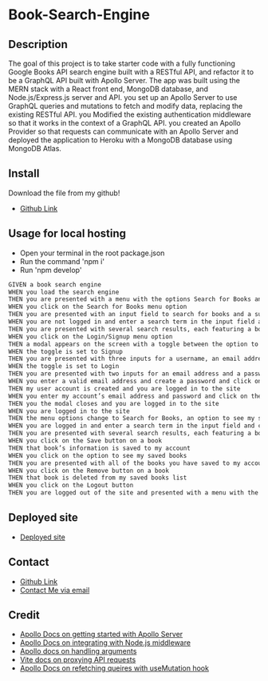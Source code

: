 # Book-Search-Engine

## Description
The goal of this project is to take starter code with a fully functioning Google Books API search engine built with a RESTful API, and refactor it to be a GraphQL API built with Apollo Server. The app was built using the MERN stack with a React front end, MongoDB database, and Node.js/Express.js server and API. you set up an Apollo Server to use GraphQL queries and mutations to fetch and modify data, replacing the existing RESTful API. you Modified the existing authentication middleware so that it works in the context of a GraphQL API. you created an Apollo Provider so that requests can communicate with an Apollo Server and deployed the application to Heroku with a MongoDB database using MongoDB Atlas.

## Install
Download the file from my github!
* [Github Link](https://github.com/BryceedThompson/Employee-Tracker)

## Usage for local hosting
* Open your terminal in the root package.json
* Run the command 'npm i' 
* Run 'npm develop'

```md
GIVEN a book search engine
WHEN you load the search engine
THEN you are presented with a menu with the options Search for Books and Login/Signup and an input field to search for books and a submit button
WHEN you click on the Search for Books menu option
THEN you are presented with an input field to search for books and a submit button
WHEN you are not logged in and enter a search term in the input field and click the submit button
THEN you are presented with several search results, each featuring a book’s title, author, description, image, and a link to that book on the Google Books site
WHEN you click on the Login/Signup menu option
THEN a modal appears on the screen with a toggle between the option to log in or sign up
WHEN the toggle is set to Signup
THEN you are presented with three inputs for a username, an email address, and a password, and a signup button
WHEN the toggle is set to Login
THEN you are presented with two inputs for an email address and a password and login button
WHEN you enter a valid email address and create a password and click on the signup button
THEN my user account is created and you are logged in to the site
WHEN you enter my account’s email address and password and click on the login button
THEN you the modal closes and you are logged in to the site
WHEN you are logged in to the site
THEN the menu options change to Search for Books, an option to see my saved books, and Logout
WHEN you are logged in and enter a search term in the input field and click the submit button
THEN you are presented with several search results, each featuring a book’s title, author, description, image, and a link to that book on the Google Books site and a button to save a book to my account
WHEN you click on the Save button on a book
THEN that book’s information is saved to my account
WHEN you click on the option to see my saved books
THEN you are presented with all of the books you have saved to my account, each featuring the book’s title, author, description, image, and a link to that book on the Google Books site and a button to remove a book from my account
WHEN you click on the Remove button on a book
THEN that book is deleted from my saved books list
WHEN you click on the Logout button
THEN you are logged out of the site and presented with a menu with the options Search for Books and Login/Signup and an input field to search for books and a submit button  

```

## Deployed site
* [Deployed site](https://book-search11-5a9c6bb87475.herokuapp.com/)

## Contact
* [Github Link](https://github.com/BryceedThompson)
* [Contact Me via email](mailto:bryceedthompson@gmail.com)

## Credit
* [Apollo Docs on getting started with Apollo Server](https://www.apollographql.com/docs/apollo-server/getting-started)
* [Apollo Docs on integrating with Node.js middleware](https://www.apollographql.com/docs/apollo-server/integrations/building-integrations)
* [Apollo docs on handling arguments](https://www.apollographql.com/docs/apollo-server/data/resolvers#handling-arguments)
* [Vite docs on proxying API requests](https://vitejs.dev/config/server-options.html#server-proxy)
* [Apollo Docs on refetching queires with useMutation hook](https://www.apollographql.com/docs/react/data/mutations/#refetching-queries)

